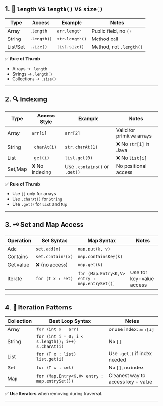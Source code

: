 
## 1. 🔢 `length` vs `length()` vs `size()`

| Type       | Access        | Example              | Notes                                |
|------------|---------------|----------------------|--------------------------------------|
| Array      | `.length`     | `arr.length`         | Public field, no `()`                |
| String     | `.length()`   | `str.length()`       | Method call                          |
| List/Set   | `.size()`     | `list.size()`        | Method, not `.length()`              |

✅ **Rule of Thumb**  
- Arrays → `.length`  
- Strings → `.length()`  
- Collections → `.size()`

---

## 2. 🔍 Indexing

| Type       | Access Style    | Example               | Notes                               |
|------------|------------------|-----------------------|-------------------------------------|
| Array      | `arr[i]`         | `arr[2]`              | Valid for primitive arrays          |
| String     | `.charAt(i)`     | `str.charAt(1)`       | ❌ No `str[i]` in Java               |
| List       | `.get(i)`        | `list.get(0)`         | ❌ No `list[i]`                      |
| Set/Map    | ❌ No indexing    | Use `.contains()` or `.get()` | No positional access       |

✅ **Rule of Thumb**  
- Use `[]` only for arrays  
- Use `.charAt()` for `String`  
- Use `.get()` for `List` and `Map`

---

## 3. 🗝️ Set and Map Access

| Operation         | Set Syntax          | Map Syntax                   | Notes                         |
|-------------------|---------------------|-------------------------------|-------------------------------|
| Add               | `set.add(x)`        | `map.put(k, v)`              |                              |
| Contains          | `set.contains(x)`   | `map.containsKey(k)`         |                              |
| Get value         | ❌ (no access)       | `map.get(k)`                 |                              |
| Iterate           | `for (T x : set)`   | `for (Map.Entry<K,V> entry : map.entrySet())` | Use for key+value access |

---

## 4. 🔁 Iteration Patterns

| Collection | Best Loop Syntax                      | Notes                                |
|------------|----------------------------------------|--------------------------------------|
| Array      | `for (int x : arr)`                   | or use index: `arr[i]`               |
| String     | `for (int i = 0; i < s.length(); i++)`<br>`s.charAt(i)` | No `[]`                              |
| List       | `for (T x : list)`<br>`list.get(i)`   | Use `.get()` if index needed         |
| Set        | `for (T x : set)`                     | No `[]`, no index                    |
| Map        | `for (Map.Entry<K,V> entry : map.entrySet())` | Cleanest way to access key + value |

✅ **Use Iterators** when removing during traversal.

---
